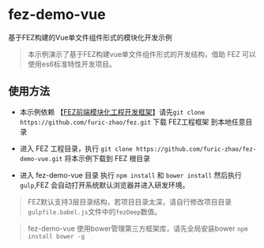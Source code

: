 # fez-demo-vue
基于FEZ构建的Vue单文件组件形式的模块化开发示例

> 本示例演示了基于FEZ构建vue单文件组件形式的开发结构，借助 FEZ 可以使用es6标准特性开发项目。

## 使用方法

- 本示例依赖 【[FEZ前端模块化工程开发框架](https://github.com/furic-zhao/fez)】请先`git clone https://github.com/furic-zhao/fez.git` 下载 FEZ工程框架 到本地任意目录

- 进入 FEZ 工程目录，执行 `git clone https://github.com/furic-zhao/fez-demo-vue.git` 将本示例下载到 FEZ 根目录

- 进入 fez-demo-vue 目录 执行 `npm install` 和 `bower install` 然后执行 `gulp`,FEZ 会自动打开系统默认浏览器并进入研发环境。

> FEZ默认支持3层目录结构，若项目目录太深，请自行修改项目目录`gulpfile.babel.js`文件中的`fezDeep`数值。

> fez-demo-vue 使用bower管理第三方框架库，请先全局安装bower `npm install bower -g`
